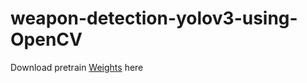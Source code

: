 # weapon-detection-yolov3-using-OpenCV

Download pretrain [Weights](https://drive.google.com/file/d/14gFCIwE8ChFtihc45KJeyKndmZs29k7l/view?usp=drivesdk) here
